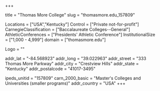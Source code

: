 
+++

title = "Thomas More College"
slug = "thomasmore.edu_157809"

Locations = ["USA","Kentucky"]
Control = ["Private not-for-profit"]
CarnegieClassification = ["Baccalaureate Colleges--General"]
AthleticConferences = ["Presidents' Athletic Conference"]
InstitutionalSize = ["1,000 - 4,999"]
domain = ["thomasmore.edu"]

Logo = ""

addr_lat = "-84.568923"
addr_long = "39.022963"
addr_street = "333 Thomas More Parkway"
addr_city = "Crestview Hills"
addr_state = "Kentucky"
addr_postalcode = "41017-3495"

ipeds_unitid = "157809"
carn_2000_basic = "Master's Colleges and Universities (smaller programs)"
addr_country = "USA"
+++
    
